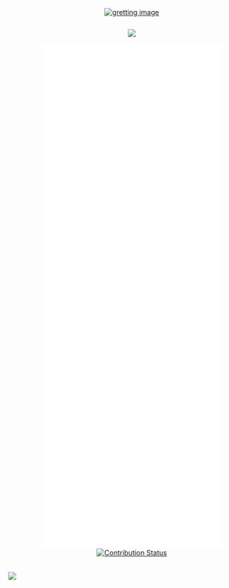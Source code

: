 <div align="center">
   <a href="#" alt="anchor" >
      <img style="margin-bottom:12px" src="hello2.svg" alt="gretting image"/>
   </a>
   <p align="center">
      <a href="#" alt="anchor"><img height="20" src="https://komarev.com/ghpvc/?username=AutoFTbot&style=flat-square&color=blue&label=PROFILE+VIEWS"></img></a>
   </p>
   <div align="center">
      <a href="#" alt="anchor"><img src="metrics.plugin.achievements.svg" alt="Achievements" /></a>
   </div>
   <div align="center">
<!--       <img src="https://github-readme-stats.vercel.app/api?username=AutoFTbot&rank_icon=percentile&show=prs_merged_percentage" alt="Status" /> -->
      <a href="#" alt="anchor"><img src="https://github-contribution-stats.vercel.app/api/?username=AutoFTbot" alt="Contribution Status"/></a>
   </div>
</div>

<br/>

![](https://yhype.me/github/@AutoFTbot)
